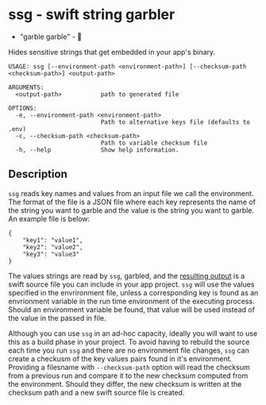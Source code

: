 # ssg - swift string garbler

- "garble garble" - 🦃 

Hides sensitive strings that get embedded in your app's binary.



```
USAGE: ssg [--environment-path <environment-path>] [--checksum-path <checksum-path>] <output-path>

ARGUMENTS:
  <output-path>           path to generated file

OPTIONS:
  -e, --environment-path <environment-path>
                          Path to alternative keys file (defaults to .env)
  -c, --checksum-path <checksum-path>
                          Path to variable checksum file
  -h, --help              Show help information.
```

## Description

`ssg` reads key names and values from an input file we call the environment. The format 
of the file is a JSON file where each key represents the name of the string you want to garble 
and the value is the string you want to garble. An example file is below:

```
{
    "key1": "value1",
    "key2": "value2",
    "key3": "value3"
}
```

The values strings are read by `ssg`, garbled, and the [resulting output](https://github.com/NormDoximity/swift-string-garbler/blob/main/Tests/ssgTests/ProjectKeys.swift) is a swift source file you
can include in your app project. `ssg` will use the values specified in the envrironment file, unless a
corresponding key is found as an envrionment variable in the run time environment of the executing process.
Should an environment variable be found, that value will be used instead of the value in the passed in 
file.

Although you can use `ssg` in an ad-hoc capacity, ideally you will want to use this as a build phase in 
your project. To avoid having to rebuild the source each time you run `ssg` and there are no environment
file changes, `ssg` can create a checkusm of the key values pairs found in it's environment. Providing 
a filesname with `--checksum-path` option will read the checksum from a previous run and compare it 
to the new checksum computed from the environment. Should they differ, the new checksum is written at 
the checksum path and a new swift source file is created.
